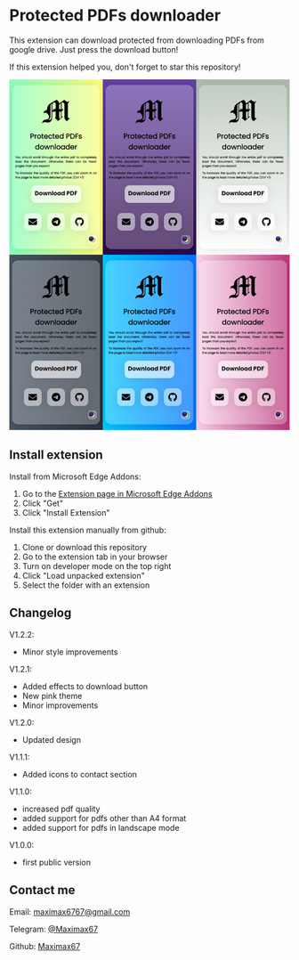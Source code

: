 # Protected PDFs downloader

This extension can download protected from downloading PDFs from google drive. Just press the download button!

If this extension helped you, don't forget to star this repository!

![Screenshot](./screenshot.jpg)

## Install extension

Install from Microsoft Edge Addons:
1. Go to the [Extension page in Microsoft Edge Addons](https://microsoftedge.microsoft.com/addons/detail/idjfnnloeipgibchkejkjaahdiccdkmi)
2. Click "Get"
3. Click "Install Extension"

Install this extension manually from github:
1. Clone or download this repository
2. Go to the extension tab in your browser
3. Turn on developer mode on the top right
4. Click "Load unpacked extension"
5. Select the folder with an extension

## Changelog

V1.2.2:
- Minor style improvements

V1.2.1:
- Added effects to download button
- New pink theme
- Minor improvements

V1.2.0: 
- Updated design

V1.1.1:
- Added icons to contact section

V1.1.0:
- increased pdf quality
- added support for pdfs other than A4 format
- added support for pdfs in landscape mode

V1.0.0:
- first public version
## Contact me

Email: [maximax6767@gmail.com](mailto:maximax6767@gmail.com)

Telegram: [@Maximax67](https://t.me/Maximax67)

Github: [Maximax67](https://github.com/Maximax67)
